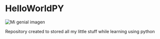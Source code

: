 # HelloWorldPY
![Mi genial imagen](Assets/codye.png)

Repository created to stored all my little stuff while learning using python
